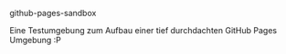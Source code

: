 github-pages-sandbox

Eine Testumgebung zum Aufbau einer tief durchdachten GitHub Pages Umgebung :P
